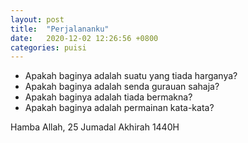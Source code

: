 ```yaml
---
layout: post
title:  "Perjalananku"
date:   2020-12-02 12:26:56 +0800
categories: puisi
---
```


- Apakah baginya adalah suatu yang tiada harganya?
- Apakah baginya adalah senda gurauan sahaja?
- Apakah baginya adalah tiada bermakna?
- Apakah baginya adalah permainan kata-kata?






Hamba Allah, 25 Jumadal Akhirah 1440H
